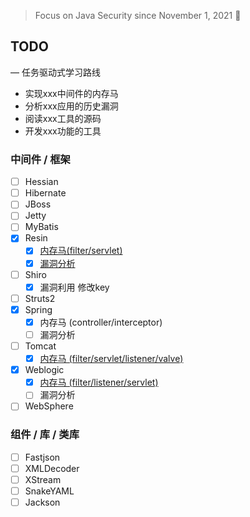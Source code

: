 > Focus on Java Security since November 1, 2021 👣



## TODO 
— 任务驱动式学习路线
- 实现xxx中间件的内存马
- 分析xxx应用的历史漏洞
- 阅读xxx工具的源码
- 开发xxx功能的工具
### 中间件 / 框架
- [ ] Hessian
- [ ] Hibernate
- [ ] JBoss
- [ ] Jetty
- [ ] MyBatis
- [x] Resin
    - [x] [内存马(filter/servlet)](https://github.com/pen4uin/JavaSec/blob/main/fileless-shell/resin/)
    - [x] [漏洞分析](https://github.com/pen4uin/JavaSec/tree/main/vulnerability-analysis/resin)
- [ ] Shiro
    - [x] 漏洞利用 修改key 
- [ ] Struts2
- [x] Spring 
    - [x] 内存马 (controller/interceptor)
    - [ ] 漏洞分析
- [ ] Tomcat 
    - [x] [内存马 (filter/servlet/listener/valve)](https://github.com/pen4uin/JavaSec/tree/main/fileless-shell/tomcat)
- [x] Weblogic
    - [x] [内存马 (filter/listener/servlet)](https://github.com/pen4uin/JavaSec/blob/main/fileless-shell/weblogic/)
    - [ ] 漏洞分析
- [ ] WebSphere

### 组件 / 库 / 类库
- [ ] Fastjson
- [ ] XMLDecoder
- [ ] XStream
- [ ] SnakeYAML
- [ ] Jackson
